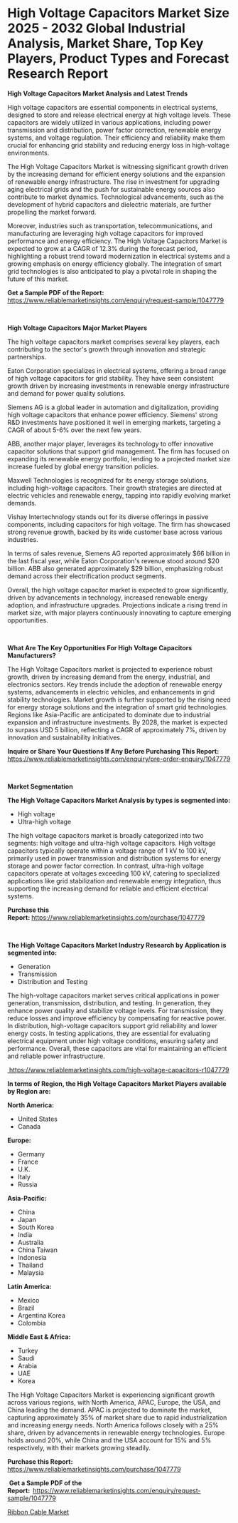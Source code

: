 <p><h1>High Voltage Capacitors Market Size 2025 - 2032 Global Industrial Analysis, Market Share, Top Key Players, Product Types and Forecast Research Report</h1></p><p><strong>High Voltage Capacitors Market Analysis and Latest Trends</strong></p>
<p><p>High voltage capacitors are essential components in electrical systems, designed to store and release electrical energy at high voltage levels. These capacitors are widely utilized in various applications, including power transmission and distribution, power factor correction, renewable energy systems, and voltage regulation. Their efficiency and reliability make them crucial for enhancing grid stability and reducing energy loss in high-voltage environments.</p><p>The High Voltage Capacitors Market is witnessing significant growth driven by the increasing demand for efficient energy solutions and the expansion of renewable energy infrastructure. The rise in investment for upgrading aging electrical grids and the push for sustainable energy sources also contribute to market dynamics. Technological advancements, such as the development of hybrid capacitors and dielectric materials, are further propelling the market forward.</p><p>Moreover, industries such as transportation, telecommunications, and manufacturing are leveraging high voltage capacitors for improved performance and energy efficiency. The High Voltage Capacitors Market is expected to grow at a CAGR of 12.3% during the forecast period, highlighting a robust trend toward modernization in electrical systems and a growing emphasis on energy efficiency globally. The integration of smart grid technologies is also anticipated to play a pivotal role in shaping the future of this market.</p></p>
<p><strong>Get a Sample PDF of the Report:&nbsp;</strong> <a href="https://www.reliablemarketinsights.com/enquiry/request-sample/1047779?utm_campaign=3204&utm_medium=2&utm_source=Github&utm_content=ia&utm_term=07042025&utm_id=high-voltage-capacitors">https://www.reliablemarketinsights.com/enquiry/request-sample/1047779</a></p>
<p>&nbsp;</p>
<p><strong>High Voltage Capacitors Major Market Players</strong></p>
<p><p>The high voltage capacitors market comprises several key players, each contributing to the sector's growth through innovation and strategic partnerships. </p><p>Eaton Corporation specializes in electrical systems, offering a broad range of high voltage capacitors for grid stability. They have seen consistent growth driven by increasing investments in renewable energy infrastructure and demand for power quality solutions. </p><p>Siemens AG is a global leader in automation and digitalization, providing high voltage capacitors that enhance power efficiency. Siemens' strong R&D investments have positioned it well in emerging markets, targeting a CAGR of about 5-6% over the next few years.</p><p>ABB, another major player, leverages its technology to offer innovative capacitor solutions that support grid management. The firm has focused on expanding its renewable energy portfolio, lending to a projected market size increase fueled by global energy transition policies.</p><p>Maxwell Technologies is recognized for its energy storage solutions, including high-voltage capacitors. Their growth strategies are directed at electric vehicles and renewable energy, tapping into rapidly evolving market demands.</p><p>Vishay Intertechnology stands out for its diverse offerings in passive components, including capacitors for high voltage. The firm has showcased strong revenue growth, backed by its wide customer base across various industries.</p><p>In terms of sales revenue, Siemens AG reported approximately $66 billion in the last fiscal year, while Eaton Corporation's revenue stood around $20 billion. ABB also generated approximately $29 billion, emphasizing robust demand across their electrification product segments.</p><p>Overall, the high voltage capacitor market is expected to grow significantly, driven by advancements in technology, increased renewable energy adoption, and infrastructure upgrades. Projections indicate a rising trend in market size, with major players continuously innovating to capture emerging opportunities.</p></p>
<p>&nbsp;</p>
<p><strong>What Are The Key Opportunities For High Voltage Capacitors Manufacturers?</strong></p>
<p><p>The High Voltage Capacitors market is projected to experience robust growth, driven by increasing demand from the energy, industrial, and electronics sectors. Key trends include the adoption of renewable energy systems, advancements in electric vehicles, and enhancements in grid stability technologies. Market growth is further supported by the rising need for energy storage solutions and the integration of smart grid technologies. Regions like Asia-Pacific are anticipated to dominate due to industrial expansion and infrastructure investments. By 2028, the market is expected to surpass USD 5 billion, reflecting a CAGR of approximately 7%, driven by innovation and sustainability initiatives.</p></p>
<p><strong>Inquire or Share Your Questions If Any Before Purchasing This Report:</strong> <a href="https://www.reliablemarketinsights.com/enquiry/pre-order-enquiry/1047779?utm_campaign=3204&utm_medium=2&utm_source=Github&utm_content=ia&utm_term=07042025&utm_id=high-voltage-capacitors">https://www.reliablemarketinsights.com/enquiry/pre-order-enquiry/1047779</a></p>
<p>&nbsp;</p>
<p><strong>Market Segmentation</strong></p>
<p><strong>The High Voltage Capacitors Market Analysis by types is segmented into:</strong></p>
<p><ul><li>High voltage</li><li>Ultra-high voltage</li></ul></p>
<p><p>The high voltage capacitors market is broadly categorized into two segments: high voltage and ultra-high voltage capacitors. High voltage capacitors typically operate within a voltage range of 1 kV to 100 kV, primarily used in power transmission and distribution systems for energy storage and power factor correction. In contrast, ultra-high voltage capacitors operate at voltages exceeding 100 kV, catering to specialized applications like grid stabilization and renewable energy integration, thus supporting the increasing demand for reliable and efficient electrical systems.</p></p>
<p><strong>Purchase this Report:&nbsp;</strong><a href="https://www.reliablemarketinsights.com/purchase/1047779?utm_campaign=3204&utm_medium=2&utm_source=Github&utm_content=ia&utm_term=07042025&utm_id=high-voltage-capacitors">https://www.reliablemarketinsights.com/purchase/1047779</a></p>
<p>&nbsp;</p>
<p><strong>The High Voltage Capacitors Market Industry Research by Application is segmented into:</strong></p>
<p><ul><li>Generation</li><li>Transmission</li><li>Distribution and Testing</li></ul></p>
<p><p>The high-voltage capacitors market serves critical applications in power generation, transmission, distribution, and testing. In generation, they enhance power quality and stabilize voltage levels. For transmission, they reduce losses and improve efficiency by compensating for reactive power. In distribution, high-voltage capacitors support grid reliability and lower energy costs. In testing applications, they are essential for evaluating electrical equipment under high voltage conditions, ensuring safety and performance. Overall, these capacitors are vital for maintaining an efficient and reliable power infrastructure.</p></p>
<p><a href="https://www.reliablemarketinsights.com/high-voltage-capacitors-r1047779?utm_campaign=3204&utm_medium=2&utm_source=Github&utm_content=ia&utm_term=07042025&utm_id=high-voltage-capacitors">&nbsp;https://www.reliablemarketinsights.com/high-voltage-capacitors-r1047779</a></p>
<p><strong>In terms of Region, the High Voltage Capacitors Market Players available by Region are:</strong></p>
<p>
    <p> <strong> North America: </strong>
        <ul>
            <li>United States</li>
            <li>Canada</li>
        </ul>
        </p> 
    <p> <strong> Europe: </strong>
        <ul>
            <li>Germany</li>
            <li>France</li>
            <li>U.K.</li>
            <li>Italy</li>
            <li>Russia</li>
        </ul>
        </p> 
    <p> <strong> Asia-Pacific: </strong>
        <ul>
            <li>China</li>
            <li>Japan</li>
            <li>South Korea</li>
            <li>India</li>
            <li>Australia</li>
            <li>China Taiwan</li>
            <li>Indonesia</li>
            <li>Thailand</li>
            <li>Malaysia</li>
        </ul>
        </p> 
    <p> <strong> Latin America: </strong>
        <ul>
            <li>Mexico</li>
            <li>Brazil</li>
            <li>Argentina Korea</li>
            <li>Colombia</li>
        </ul>
        </p> 
    <p> <strong> Middle East & Africa: </strong>
        <ul>
            <li>Turkey</li>
            <li>Saudi</li>
            <li>Arabia</li>
            <li>UAE</li>
            <li>Korea</li>
        </ul>
    </p>
    </p>
<p><p>The High Voltage Capacitors Market is experiencing significant growth across various regions, with North America, APAC, Europe, the USA, and China leading the demand. APAC is projected to dominate the market, capturing approximately 35% of market share due to rapid industrialization and increasing energy needs. North America follows closely with a 25% share, driven by advancements in renewable energy technologies. Europe holds around 20%, while China and the USA account for 15% and 5% respectively, with their markets growing steadily.</p></p>
<p><strong>Purchase this Report: </strong><a href="https://www.reliablemarketinsights.com/purchase/1047779?utm_campaign=3204&utm_medium=2&utm_source=Github&utm_content=ia&utm_term=07042025&utm_id=high-voltage-capacitors">https://www.reliablemarketinsights.com/purchase/1047779</a></p>
<p>&nbsp;<strong>Get a Sample PDF of the Report:&nbsp;&nbsp;</strong><a href="https://www.reliablemarketinsights.com/enquiry/request-sample/1047779?utm_campaign=3204&utm_medium=2&utm_source=Github&utm_content=ia&utm_term=07042025&utm_id=high-voltage-capacitors">https://www.reliablemarketinsights.com/enquiry/request-sample/1047779</a></p>
<p><strong></strong></p>
<p><p><a href="https://github.com/jolinolooman/Market-Research-Report-List-1/blob/main/ribbon-cable-market.md?utm_campaign=3204&utm_medium=2&utm_source=Github&utm_content=ia&utm_term=07042025&utm_id=high-voltage-capacitors">Ribbon Cable Market</a></p></p>